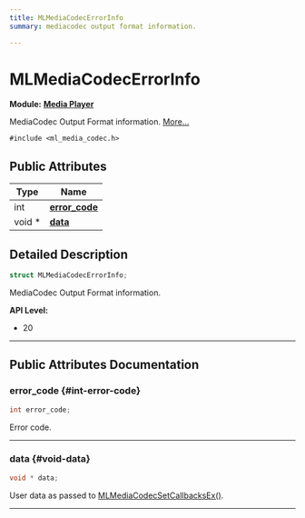 ```yaml
---
title: MLMediaCodecErrorInfo
summary: mediacodec output format information. 

---
```


# MLMediaCodecErrorInfo

**Module:** **[Media Player](/api-ref/api/Modules/group___media_player/group___media_player.md)**



MediaCodec Output Format information.  [More...](#detailed-description)


`#include <ml_media_codec.h>`

## Public Attributes

| Type           | Name           |
| -------------- | -------------- |
| int | **[error_code](/api-ref/api/Modules/group___media_player/struct_m_l_media_codec_error_info.md#int-error-code)**  |
| void * | **[data](/api-ref/api/Modules/group___media_player/struct_m_l_media_codec_error_info.md#void-data)**  |

## Detailed Description

```cpp
struct MLMediaCodecErrorInfo;
```

MediaCodec Output Format information. 




**API Level:**
  * 20 




-----------
## Public Attributes Documentation

### error_code {#int-error-code}

```cpp
int error_code;
```


Error code. 





-----------

### data {#void-data}

```cpp
void * data;
```


User data as passed to [MLMediaCodecSetCallbacksEx()](/api-ref/api/Modules/group___media_player/group___media_player.md#mlresult-mlmediacodecsetcallbacksex). 





-----------

